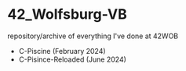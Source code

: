 # 42_Wolfsburg-VB
 repository/archive of everything I've done at 42WOB

 - C-Piscine (February 2024)
 - C-Pisince-Reloaded (June 2024) 

